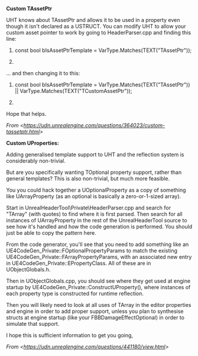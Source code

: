 **Custom TAssetPtr**

UHT knows about TAssetPtr and allows it to be used in a property even though it isn't declared as a USTRUCT. You can modify UHT to allow your custom asset pointer to work by going to HeaderParser.cpp and finding this line:

1. const bool bIsAssetPtrTemplate = VarType.Matches(TEXT("TAssetPtr"));

1.

... and then changing it to this:

1. const bool bIsAssetPtrTemplate = VarType.Matches(TEXT("TAssetPtr")) || VarType.Matches(TEXT("TCustomAssetPtr"));

1.

Hope that helps.

*From &lt;<https://udn.unrealengine.com/questions/364023/custom-tassetptr.html>>*

**Custom UProperties:**

Adding generalised template support to UHT and the reflection system is considerably non-trivial.

But are you specifically wanting TOptional property support, rather than general templates? This is also non-trivial, but much more feasible.

You you could hack together a UOptionalProperty as a copy of something like UArrayProperty (as an optional is basically a zero-or-1-sized array).

Start in UnrealHeaderTool\\Private\\HeaderParser.cpp and search for "TArray" (with quotes) to find where it is first parsed. Then search for all instances of UArrayProperty in the rest of the UnrealHeaderTool source to see how it's handled and how the code generation is performed. You should just be able to copy the pattern here.

From the code generator, you'll see that you need to add something like an UE4CodeGen_Private::FOptionalPropertyParams to match the existing UE4CodeGen_Private::FArrayPropertyParams, with an associated new entry in UE4CodeGen_Private::EPropertyClass. All of these are in UObjectGlobals.h.

Then in UObjectGlobals.cpp, you should see where they get used at engine startup by UE4CodeGen_Private::ConstructUProperty(), where instances of each property type is constructed for runtime reflection.

Then you will likely need to look at all uses of TArray in the editor properties and engine in order to add proper support, unless you plan to synthesise structs at engine startup (like your FBBDamageEffectOptional) in order to simulate that support.

I hope this is sufficient information to get you going,

*From &lt;<https://udn.unrealengine.com/questions/441180/view.html>>*
